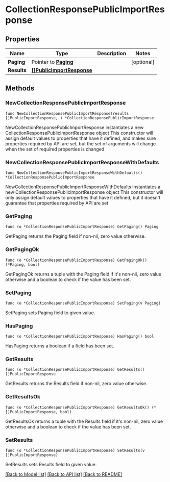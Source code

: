 # CollectionResponsePublicImportResponse

## Properties

Name | Type | Description | Notes
------------ | ------------- | ------------- | -------------
**Paging** | Pointer to [**Paging**](Paging.md) |  | [optional] 
**Results** | [**[]PublicImportResponse**](PublicImportResponse.md) |  | 

## Methods

### NewCollectionResponsePublicImportResponse

`func NewCollectionResponsePublicImportResponse(results []PublicImportResponse, ) *CollectionResponsePublicImportResponse`

NewCollectionResponsePublicImportResponse instantiates a new CollectionResponsePublicImportResponse object
This constructor will assign default values to properties that have it defined,
and makes sure properties required by API are set, but the set of arguments
will change when the set of required properties is changed

### NewCollectionResponsePublicImportResponseWithDefaults

`func NewCollectionResponsePublicImportResponseWithDefaults() *CollectionResponsePublicImportResponse`

NewCollectionResponsePublicImportResponseWithDefaults instantiates a new CollectionResponsePublicImportResponse object
This constructor will only assign default values to properties that have it defined,
but it doesn't guarantee that properties required by API are set

### GetPaging

`func (o *CollectionResponsePublicImportResponse) GetPaging() Paging`

GetPaging returns the Paging field if non-nil, zero value otherwise.

### GetPagingOk

`func (o *CollectionResponsePublicImportResponse) GetPagingOk() (*Paging, bool)`

GetPagingOk returns a tuple with the Paging field if it's non-nil, zero value otherwise
and a boolean to check if the value has been set.

### SetPaging

`func (o *CollectionResponsePublicImportResponse) SetPaging(v Paging)`

SetPaging sets Paging field to given value.

### HasPaging

`func (o *CollectionResponsePublicImportResponse) HasPaging() bool`

HasPaging returns a boolean if a field has been set.

### GetResults

`func (o *CollectionResponsePublicImportResponse) GetResults() []PublicImportResponse`

GetResults returns the Results field if non-nil, zero value otherwise.

### GetResultsOk

`func (o *CollectionResponsePublicImportResponse) GetResultsOk() (*[]PublicImportResponse, bool)`

GetResultsOk returns a tuple with the Results field if it's non-nil, zero value otherwise
and a boolean to check if the value has been set.

### SetResults

`func (o *CollectionResponsePublicImportResponse) SetResults(v []PublicImportResponse)`

SetResults sets Results field to given value.



[[Back to Model list]](../README.md#documentation-for-models) [[Back to API list]](../README.md#documentation-for-api-endpoints) [[Back to README]](../README.md)


